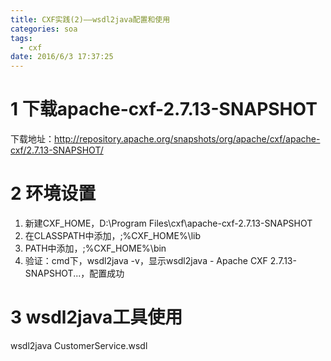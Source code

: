 ```yaml
---
title: CXF实践(2)——wsdl2java配置和使用
categories: soa
tags: 
  - cxf
date: 2016/6/3 17:37:25
---
```



# 1 下载apache-cxf-2.7.13-SNAPSHOT

下载地址：http://repository.apache.org/snapshots/org/apache/cxf/apache-cxf/2.7.13-SNAPSHOT/

# 2 环境设置

1. 新建CXF_HOME，D:\Program Files\cxf\apache-cxf-2.7.13-SNAPSHOT
2. 在CLASSPATH中添加，;%CXF_HOME%\lib
3. PATH中添加，;%CXF_HOME%\bin
4. 验证：cmd下，wsdl2java -v，显示wsdl2java - Apache CXF 2.7.13-SNAPSHOT...，配置成功

# 3 wsdl2java工具使用

wsdl2java CustomerService.wsdl
